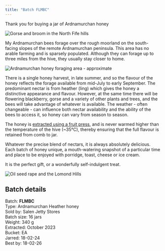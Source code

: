 ```yaml
---
title: "Batch FLMBC"
---
```


Thank you for buying a jar of Ardnamurchan honey

![Gorse and broom in the North Fife hills](/images/fife/170604-04.jpg)

My Ardnamurchan bees forage over the rough moorland on the south-facing slopes of the remote Ardnamurchan peninsula. This area has no arable farming and is sparsely populated. Although they can forage up to three miles from the hive, they usually stay closer to home. 

![Ardnamurchan honey foraging area - approximate](/images/fife/ArdnamurchanHoney.png)

There is a single honey harvest, in late summer, and so the flavour of the honey reflects the forage available from mid-July to early September. The predominant nectar is from heather (ling) which gives the honey a distinctive appearance and flavour. However, at the same time there will be flowering blackberry, gorse and a variety of other plants and trees, and the bees will take advantage of whatever is available. The weather - often changeable - can influence both nectar availability and the ability of the bees to access it, so honey can vary from season to season. 

The honey is [extracted using a fruit press](https://theapiarist.org/under-pressure-the-speidel-hydropress/), and is never warmed higher than the temperature of the hive (~35°C), thereby ensuring that the full flavour is retained from comb to jar. 

Whatever the precise blend of nectars, it is always absolutely delicious. Each batch of honey unique, a mouth-watering snapshot of a particular time and place to be enjoyed with porridge, toast, cheese or ice cream. 

It is the perfect gift, or a wonderfully self-indulgent treat.

![Oil seed rape and the Lomond Hills](/images/fife/160521-26.jpg)

## Batch details

Batch: **FLMBC**<BR>
Type: Ardnamurchan Heather honey<BR>
Sold by: Salen Jetty Stores<BR>
Batch size: 16 jars<BR>
Weight: 340 g<BR>
Extracted: October 2023<BR>
Bucket: EA<BR>
Jarred: 18-02-24<BR>
Best by: 18-02-26
